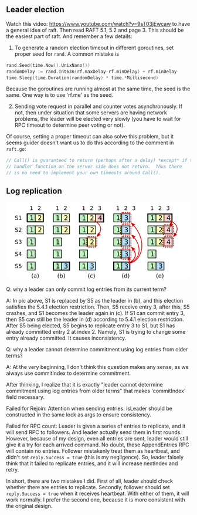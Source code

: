 
## Leader election
Watch this video: https://www.youtube.com/watch?v=9sT03jEwcaw to have a general idea of raft.
Then read RAFT 5.1, 5.2 and page 3.
This should be the easiest part of raft.
And remember a few details:

1. To generate a random election timeout in different goroutines, set proper seed for `rand`.
A common mistake is
```go
rand.Seed(time.Now().UnixNano())
randomDelay := rand.Int63n(rf.maxDelay-rf.minDelay) + rf.minDelay
time.Sleep(time.Duration(randomDelay) * time.*Millisecond)
```
Because the goroutines are running almost at the same time, the seed is the same.
One way is to use 'rf.me' as the seed.

2. Sending vote request in parallel and counter votes asynchronously.
If not, then under situation that some servers are having network problems, 
the leader will be elected very slowly (you have to wait for RPC timeout to determine peer voting or not). 

Of course, setting a proper timeout can also solve this problem, 
but it seems guider doesn't want us to do this according to the comment in `raft.go`:
```go
// Call() is guaranteed to return (perhaps after a delay) *except* if the
// handler function on the server side does not return.  Thus there
// is no need to implement your own timeouts around Call().
```

## Log replication
![img.png](img.png)

Q: why a leader can only commit log entries from its current term?

A: In pic above, S1 is replaced by S5 as the leader in (b), and this election satisfies the 5.4.1 election restriction.
Then, S5 receive entry 3, after this, S5 crashes, and S1 becomes the leader again in (c).
If S1 can commit entry 3, then S5 can still be the leader in (d) according to 5.4.1 election restriction.
After S5 being elected, S5 begins to replicate entry 3 to S1, but S1 has already committed entry 2 at index 2.
Namely, S1 is trying to change some entry already committed. It causes inconsistency.

Q: why a leader cannot determine commitment using log entries from older terms?

A: At the very beginning, I don't think this question makes any sense, as we always use commitIndex to determine commitment.  

After thinking, I realize that it is exactly "leader cannot determine commitment using log entries from older terms" 
that makes 'commitIndex' field necessary.

Failed for Rejoin:
Attention when sending entries: isLeader should be constructed in the same lock as args to ensure consistency.

Failed for RPC count:
Leader is given a series of entries to replicate, and it will send RPC to followers.
And leader actually send them in first rounds. However, because of my design, even all entries are sent, 
leader would still give it a try for each arrived command. No doubt, these AppendEntries RPC will contain no entries.
Follower mistakenly treat them as heartbeat, and didn't set `reply.Success = true` (this is my negligence).
So, leader falsely think that it failed to replicate entries, and it will increase nextIndex and retry.

In short, there are two mistakes I did. First of all, leader should check whether there are entries to replicate.
Secondly, follower should set `reply.Success = true` when it receives heartbeat. With either of them, it will work normally.
I prefer the second one, because it is more consistent with the original design.
